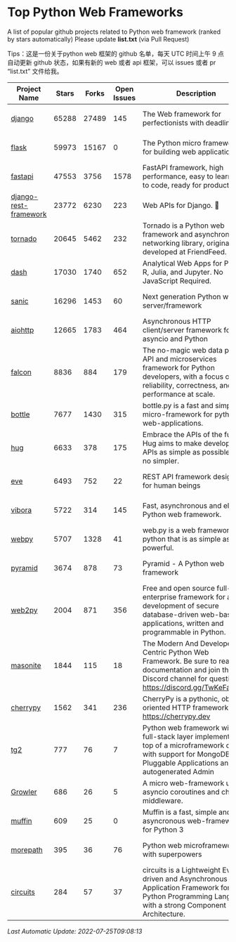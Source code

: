 # Top Python Web Frameworks
A list of popular github projects related to Python web framework (ranked by stars automatically)
Please update **list.txt** (via Pull Request)

Tips：这是一份关于python web 框架的 github 名单，每天 UTC 时间上午 9 点自动更新 github 状态，如果有新的 web 或者 api 框架，可以 issues 或者 pr “list.txt” 文件给我。

| Project Name | Stars | Forks | Open Issues | Description | Last Commit |
| ------------ | ----- | ----- | ----------- | ----------- | ----------- |
| [django](https://github.com/django/django) | 65288 | 27489 | 145 | The Web framework for perfectionists with deadlines. | 2022-07-25 08:20:46 |
| [flask](https://github.com/pallets/flask) | 59973 | 15167 | 0 | The Python micro framework for building web applications. | 2022-07-25 02:37:30 |
| [fastapi](https://github.com/tiangolo/fastapi) | 47553 | 3756 | 1578 | FastAPI framework, high performance, easy to learn, fast to code, ready for production | 2022-07-20 13:21:07 |
| [django-rest-framework](https://github.com/encode/django-rest-framework) | 23772 | 6230 | 223 | Web APIs for Django. 🎸 | 2022-07-14 12:20:36 |
| [tornado](https://github.com/tornadoweb/tornado) | 20645 | 5462 | 232 | Tornado is a Python web framework and asynchronous networking library, originally developed at FriendFeed. | 2022-07-04 02:22:03 |
| [dash](https://github.com/plotly/dash) | 17030 | 1740 | 652 | Analytical Web Apps for Python, R, Julia, and Jupyter. No JavaScript Required. | 2022-07-21 13:14:03 |
| [sanic](https://github.com/sanic-org/sanic) | 16296 | 1453 | 60 | Next generation Python web server/framework | Build fast. Run fast. | 2022-07-24 19:47:39 |
| [aiohttp](https://github.com/aio-libs/aiohttp) | 12665 | 1783 | 464 | Asynchronous HTTP client/server framework for asyncio and Python | 2022-07-24 11:58:16 |
| [falcon](https://github.com/falconry/falcon) | 8836 | 884 | 179 | The no-magic web data plane API and microservices framework for Python developers, with a focus on reliability, correctness, and performance at scale. | 2022-06-27 20:23:03 |
| [bottle](https://github.com/bottlepy/bottle) | 7677 | 1430 | 315 | bottle.py is a fast and simple micro-framework for python web-applications. | 2022-06-29 07:36:57 |
| [hug](https://github.com/hugapi/hug) | 6633 | 378 | 175 | Embrace the APIs of the future. Hug aims to make developing APIs as simple as possible, but no simpler. | 2020-08-10 05:07:26 |
| [eve](https://github.com/pyeve/eve) | 6493 | 752 | 22 | REST API framework designed for human beings | 2022-07-18 07:04:32 |
| [vibora](https://github.com/vibora-io/vibora) | 5722 | 314 | 145 | Fast, asynchronous and elegant Python web framework. | 2019-02-11 10:54:12 |
| [webpy](https://github.com/webpy/webpy) | 5707 | 1328 | 41 | web.py is a web framework for python that is as simple as it is powerful.  | 2022-05-19 14:41:38 |
| [pyramid](https://github.com/Pylons/pyramid) | 3674 | 878 | 73 | Pyramid - A Python web framework | 2022-03-13 22:49:13 |
| [web2py](https://github.com/web2py/web2py) | 2004 | 871 | 356 | Free and open source full-stack enterprise framework for agile development of secure database-driven web-based applications, written and programmable in Python. | 2022-06-04 18:11:51 |
| [masonite](https://github.com/MasoniteFramework/masonite) | 1844 | 115 | 18 | The Modern And Developer Centric Python Web Framework. Be sure to read the documentation and join the Discord channel for questions: https://discord.gg/TwKeFahmPZ | 2022-07-10 14:22:56 |
| [cherrypy](https://github.com/cherrypy/cherrypy) | 1562 | 341 | 236 | CherryPy is a pythonic, object-oriented HTTP framework.      https://cherrypy.dev | 2022-07-17 20:36:25 |
| [tg2](https://github.com/TurboGears/tg2) | 777 | 76 | 7 | Python web framework with full-stack layer implemented on top of a microframework core with support for MongoDB, Pluggable Applications and autogenerated Admin | 2021-05-26 09:26:31 |
| [Growler](https://github.com/pyGrowler/Growler) | 686 | 26 | 5 | A micro web-framework using asyncio coroutines and chained middleware. | 2020-03-08 07:51:41 |
| [muffin](https://github.com/klen/muffin) | 609 | 25 | 0 | Muffin is a fast, simple and asyncronous web-framework for Python 3 | 2022-05-06 14:06:59 |
| [morepath](https://github.com/morepath/morepath) | 395 | 36 | 76 | Python web microframework with superpowers | 2022-05-29 18:09:39 |
| [circuits](https://github.com/circuits/circuits) | 284 | 57 | 37 | circuits is a Lightweight Event driven and Asynchronous Application Framework for the Python Programming Language with a strong Component Architecture. | 2021-11-04 22:25:25 |

*Last Automatic Update: 2022-07-25T09:08:13*